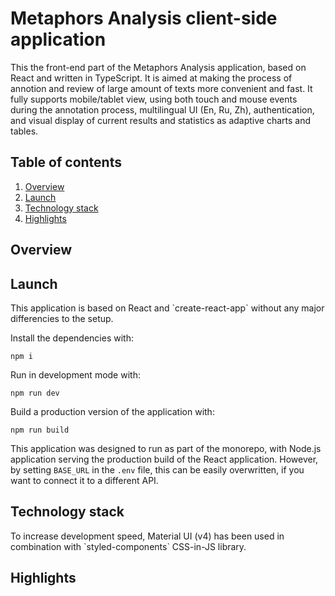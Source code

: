 # Metaphors Analysis client-side application 

This the front-end part of the Metaphors Analysis application, based on React and written in TypeScript. It is aimed at making the process of annotion and review of large amount of texts more convenient and fast. It fully supports mobile/tablet view, using both touch and mouse events during the annotation process, multilingual UI (En, Ru, Zh), authentication, and visual display of current results and statistics as adaptive charts and tables. 

## Table of contents
1. [Overview](#overview)
2. [Launch](#launch)
3. [Technology stack](#tech-stack)
4. [Highlights](#highlights)

<h2 name="overview">Overview</h3>



<h2 name="launch">Launch</h3>
This application is based on React and `create-react-app` without any major differencies to the setup.

Install the dependencies with:

```
npm i
```

Run in development mode with:

```
npm run dev
```

Build a production version of the application with:
```
npm run build
```

This application was designed to run as part of the monorepo, with Node.js application serving the production build of the React application. However, by setting `BASE_URL` in the `.env` file, this can be easily overwritten, if you want to connect it to a different API.

<h2 name="tech-stack">Technology stack</h3>
To increase development speed, Material UI (v4) has been used in combination with `styled-components` CSS-in-JS library.


<h2 name="highlights">Highlights</h3>

